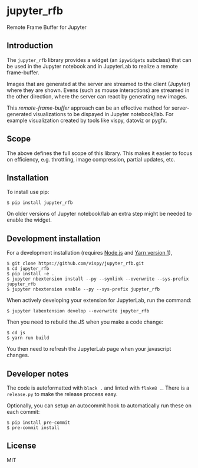# jupyter_rfb

Remote Frame Buffer for Jupyter

## Introduction

The `jupyter_rfb` library provides a widget (an `ipywidgets` subclass)
that can be used in the Jupyter notebook and in JupyterLab to realize
a remote frame-buffer.

Images that are generated at the server are streamed to the client
(Jupyter) where they are shown. Evens (such as mouse interactions) are
streamed in the other direction, where the server can react by
generating new images.

This *remote-frame-buffer* approach can be an effective method for
server-generated visualizations to be dispayed in Jupyter notebook/lab. For
example visualization created by tools like vispy, datoviz or pygfx.

## Scope

The above defines the full scope of this library. This makes it easier
to focus on efficiency, e.g. throttling, image compression, partial updates, etc.


## Installation

To install use pip:

    $ pip install jupyter_rfb

On older versions of Jupyter notebook/lab an extra step might be needed
to enable the widget.


## Development installation

For a development installation (requires [Node.js](https://nodejs.org) and [Yarn version 1](https://classic.yarnpkg.com/)),

    $ git clone https://github.com/vispy/jupyter_rfb.git
    $ cd jupyter_rfb
    $ pip install -e .
    $ jupyter nbextension install --py --symlink --overwrite --sys-prefix jupyter_rfb
    $ jupyter nbextension enable --py --sys-prefix jupyter_rfb

When actively developing your extension for JupyterLab, run the command:

    $ jupyter labextension develop --overwrite jupyter_rfb

Then you need to rebuild the JS when you make a code change:

    $ cd js
    $ yarn run build

You then need to refresh the JupyterLab page when your javascript changes.


## Developer notes

The code is autoformatted with `black .` and linted with `flake8 .`. There is
a `release.py` to make the release process easy.

Optionally, you can setup an autocommit hook to automatically run these on each commit:
```
$ pip install pre-commit
$ pre-commit install
```


## License

MIT
